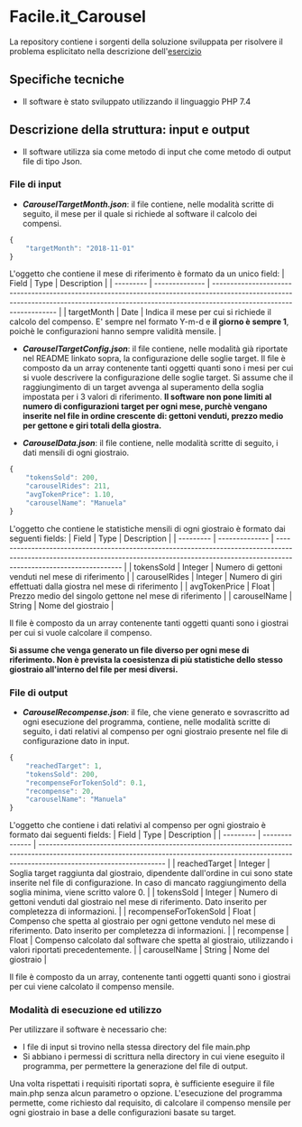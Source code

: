 # Facile.it_Carousel
La repository contiene i sorgenti della soluzione sviluppata per risolvere il problema esplicitato nella descrizione dell'[esercizio](https://bitbucket.org/faciledotit/interview-test/src/master/README.md)

## Specifiche tecniche
- Il software è stato sviluppato utilizzando il linguaggio PHP 7.4

## Descrizione della struttura: input e output
- Il software utilizza sia come metodo di input che come metodo di output file di tipo Json.

### File di input
- _**CarouselTargetMonth.json**_: il file contiene, nelle modalità scritte di seguito, il mese per il quale si richiede al software il calcolo dei compensi.
```javascript
{
    "targetMonth": "2018-11-01"
}
```
L'oggetto che contiene il mese di riferimento è formato da un unico field:
| Field     | Type      | Description                                                                                                                                                                                     |
| --------- | -------------- | ----------------------------------------------------------------------------------------------------------------------------------------------------------------------------------------------- |
| targetMonth | Date           | Indica il mese per cui si richiede il calcolo del compenso. E' sempre nel formato Y-m-d e **il giorno è sempre 1**, poichè le configurazioni hanno sempre validità mensile. |

- _**CarouselTargetConfig.json**_: il file contiene, nelle modalità già riportate nel README linkato sopra, la configurazione delle soglie target. Il file è composto da un array contenente tanti oggetti quanti sono i mesi per cui si vuole descrivere la configurazione delle soglie target. Si assume che il raggiungimento di un target avvenga al superamento della soglia impostata per i 3 valori di riferimento.
**Il software non pone limiti al numero di configurazioni target per ogni mese, purchè vengano inserite nel file in ordine crescente di: gettoni venduti, prezzo medio per gettone e giri totali della giostra.**

- _**CarouselData.json**_: il file contiene, nelle modalità scritte di seguito, i dati mensili di ogni giostraio.
```javascript
{  
    "tokensSold": 200,
    "carouselRides": 211,
    "avgTokenPrice": 1.10,
    "carouselName": "Manuela"
}
```
L'oggetto che contiene le statistiche mensili di ogni giostraio è formato dai seguenti fields:
| Field     | Type      | Description                                                                                                                                                                                     |
| --------- | -------------- | ----------------------------------------------------------------------------------------------------------------------------------------------------------------------------------------------- |
| tokensSold | Integer           | Numero di gettoni venduti nel mese di riferimento |
| carouselRides   | Integer  | Numero di giri effettuati dalla giostra nel mese di riferimento |
| avgTokenPrice | Float | Prezzo medio del singolo gettone nel mese di riferimento |
| carouselName | String | Nome del giostraio |

Il file è composto da un array contenente tanti oggetti quanti sono i giostrai per cui si vuole calcolare il compenso.

**Si assume che venga generato un file diverso per ogni mese di riferimento. Non è prevista la coesistenza di più statistiche dello stesso giostraio all'interno del file per mesi diversi.**

### File di output
- _**CarouselRecompense.json**_: il file, che viene generato e sovrascritto ad ogni esecuzione del programma, contiene, nelle modalità scritte di seguito, i dati relativi al compenso per ogni giostraio presente nel file di configurazione dato in input.
```javascript
{
    "reachedTarget": 1,
    "tokensSold": 200,
    "recompenseForTokenSold": 0.1,
    "recompense": 20,
    "carouselName": "Manuela"
}
```
L'oggetto che contiene i dati relativi al compenso per ogni giostraio è formato dai seguenti fields:
| Field     | Type      | Description                                                                                                                                                                                     |
| --------- | -------------- | ----------------------------------------------------------------------------------------------------------------------------------------------------------------------------------------------- |
| reachedTarget | Integer           | Soglia target raggiunta dal giostraio, dipendente dall'ordine in cui sono state inserite nel file di configurazione. In caso di mancato raggiungimento della soglia minima, viene scritto valore 0. |
| tokensSold   | Integer  | Numero di gettoni venduti dal giostraio nel mese di riferimento. Dato inserito per completezza di informazioni. |
| recompenseForTokenSold | Float | Compenso che spetta al giostraio per ogni gettone venduto nel mese di riferimento. Dato inserito per completezza di informazioni. |
| recompense | Float | Compenso calcolato dal software che spetta al giostraio, utilizzando i valori riportati precedentemente. |
| carouselName | String | Nome del giostraio |

Il file è composto da un array, contenente tanti oggetti quanti sono i giostrai per cui viene calcolato il compenso mensile. 

### Modalità di esecuzione ed utilizzo
Per utilizzare il software è necessario che:
- I file di input si trovino nella stessa directory del file main.php
- Si abbiano i permessi di scrittura nella directory in cui viene eseguito il programma, per permettere la generazione del file di output.

Una volta rispettati i requisiti riportati sopra, è sufficiente eseguire il file main.php senza alcun parametro o opzione. L'esecuzione del programma permette, come richiesto dal requisito, di calcolare il compenso mensile per ogni giostraio in base a delle configurazioni basate su target.
